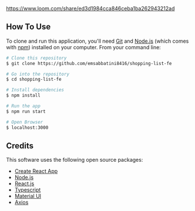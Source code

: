 https://www.loom.com/share/ed3d1984cca846ceba1ba262943212ad

## How To Use

To clone and run this application, you'll need [Git](https://git-scm.com) and [Node.js](https://nodejs.org/en/download/) (which comes with [npm](http://npmjs.com)) installed on your computer. From your command line:

```bash
# Clone this repository
$ git clone https://github.com/emsabbatini8416/shopping-list-fe

# Go into the repository
$ cd shopping-list-fe

# Install dependencies
$ npm install

# Run the app
$ npm run start

# Open Browser
$ localhost:3000
```

## Credits

This software uses the following open source packages:
- [Create React App](https://create-react-app.dev/)
- [Node.js](https://nodejs.org/)
- [React.js](https://es.react.dev/)
- [Typescript](https://www.typescriptlang.org/)
- [Material UI](https://mui.com/)
- [Axios](https://axios-http.com/)